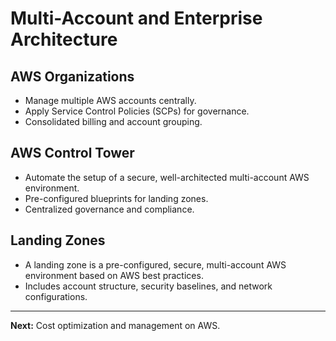 # Multi-Account and Enterprise Architecture

## AWS Organizations
- Manage multiple AWS accounts centrally.
- Apply Service Control Policies (SCPs) for governance.
- Consolidated billing and account grouping.

## AWS Control Tower
- Automate the setup of a secure, well-architected multi-account AWS environment.
- Pre-configured blueprints for landing zones.
- Centralized governance and compliance.

## Landing Zones
- A landing zone is a pre-configured, secure, multi-account AWS environment based on AWS best practices.
- Includes account structure, security baselines, and network configurations.

---

**Next:** Cost optimization and management on AWS.